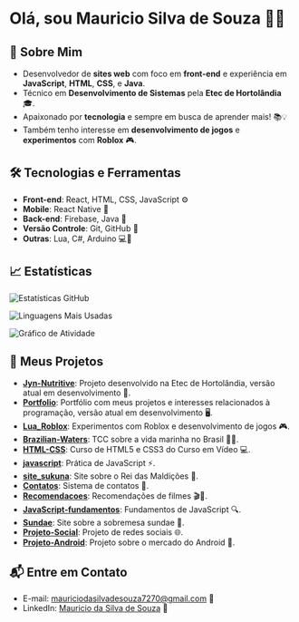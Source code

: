 # Olá, sou Mauricio Silva de Souza 👋✨

## 🚀 Sobre Mim
- Desenvolvedor de **sites web** com foco em **front-end** e experiência em **JavaScript**, **HTML**, **CSS**, e **Java**.
- Técnico em **Desenvolvimento de Sistemas** pela **Etec de Hortolândia** 🎓.
- Apaixonado por **tecnologia** e sempre em busca de aprender mais! 📚💡
- Também tenho interesse em **desenvolvimento de jogos** e **experimentos** com **Roblox** 🎮.

## 🛠️ Tecnologias e Ferramentas
- **Front-end**: React, HTML, CSS, JavaScript ⚙️
- **Mobile**: React Native 📱
- **Back-end**: Firebase, Java 🔧
- **Versão Controle**: Git, GitHub 🔑
- **Outras**: Lua, C#, Arduino 💻🔌

## 📈 Estatísticas

![Estatísticas GitHub](https://github-readme-stats.vercel.app/api?username=Mauro0Mau&show_icons=true&hide_title=true&hide=prs&count_private=true&theme=radical)

![Linguagens Mais Usadas](https://github-readme-stats.vercel.app/api/top-langs/?username=Mauro0Mau&layout=compact&title_color=3772FF&bg_color=6096BA&text_color=52D9D9&border_color=52D9D9)

![Gráfico de Atividade](https://github-readme-activity-graph.vercel.app/graph?username=Mauro0Mau&bg_color=020c0d&color=3772FF&line=52d9d9&point=66e4f2&area=true&hide_border=false)


## 💼 Meus Projetos
- **[Jyn-Nutritive](https://github.com/Mauro0Mau/Jyn-Nutritive)**: Projeto desenvolvido na Etec de Hortolândia, versão atual em desenvolvimento 🔄.
- **[Portfolio](https://github.com/Mauro0Mau/portfolio)**: Portfólio com meus projetos e interesses relacionados à programação, versão atual em desenvolvimento 🖥️.
- **[Lua_Roblox](https://github.com/Mauro0Mauo/lua_roblox)**: Experimentos com Roblox e desenvolvimento de jogos 🎮.
- **[Brazilian-Waters](https://github.com/Mauro0Mau/Brazilian-Waters)**: TCC sobre a vida marinha no Brasil 🌊🐠.
- **[HTML-CSS](https://github.com/Mauro0Mau/html-css)**: Curso de HTML5 e CSS3 do Curso em Vídeo 💻.
- **[javascript](https://github.com/Mauro0Mau/javascript)**: Prática de JavaScript ⚡.
- **[site_sukuna](https://github.com/Mauro0Mau/site_sukuna)**: Site sobre o Rei das Maldições 🔮.
- **[Contatos](https://github.com/Mauro0Mau/contatos)**: Sistema de contatos 📇.
- **[Recomendacoes](https://github.com/Mauro0Mau/recomendacoes)**: Recomendações de filmes 🎬🍿.
- **[JavaScript-fundamentos](https://github.com/Mauro0Mau/javascript-fundamentos)**: Fundamentos de JavaScript 🔍.
- **[Sundae](https://github.com/Mauro0Mau/sundae)**: Site sobre a sobremesa sundae 🍨.
- **[Projeto-Social](https://github.com/Mauro0Mau/projeto-social)**: Projeto de redes sociais 🌐.
- **[Projeto-Android](https://github.com/Mauro0Mau/projeto-android)**: Projeto sobre o mercado do Android 📱.

## 📬 Entre em Contato
- E-mail: [mauriciodasilvadesouza7270@gmail.com](mailto:mauriciodasilvadesouza7270@gmail.com) 📧
- LinkedIn: [Mauricio da Silva de Souza](https://www.linkedin.com/in/mauricio-silva-43885b26) 🔗
